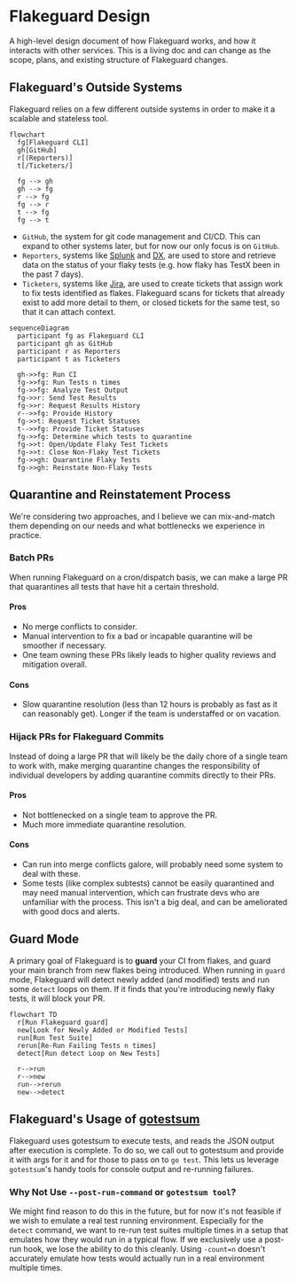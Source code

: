 # Flakeguard Design

A high-level design document of how Flakeguard works, and how it interacts with other services. This is a living doc and can change as the scope, plans, and existing structure of Flakeguard changes.

## Flakeguard's Outside Systems

Flakeguard relies on a few different outside systems in order to make it a scalable and stateless tool.

```mermaid
flowchart
  fg[Flakeguard CLI]
  gh[GitHub]
  r[(Reporters)]
  t[/Ticketers/]

  fg --> gh
  gh --> fg
  r --> fg
  fg --> r
  t --> fg
  fg --> t
```

* `GitHub`, the system for git code management and CI/CD. This can expand to other systems later, but for now our only focus is on `GitHub`.
* `Reporters`, systems like [Splunk](https://www.splunk.com/) and [DX](https://getdx.com/), are used to store and retrieve data on the status of your flaky tests (e.g. how flaky has TestX been in the past 7 days).
* `Ticketers`, systems like [Jira](https://jira.atlassian.com/), are used to create tickets that assign work to fix tests identified as flakes. Flakeguard scans for tickets that already exist to add more detail to them, or closed tickets for the same test, so that it can attach context.

```mermaid
sequenceDiagram
  participant fg as Flakeguard CLI
  participant gh as GitHub
  participant r as Reporters
  participant t as Ticketers

  gh->>fg: Run CI
  fg->>fg: Run Tests n times
  fg->>fg: Analyze Test Output
  fg->>r: Send Test Results
  fg->>r: Request Results History
  r-->>fg: Provide History
  fg->>t: Request Ticket Statuses
  t-->>fg: Provide Ticket Statuses
  fg->>fg: Determine which tests to quarantine
  fg->>t: Open/Update Flaky Test Tickets
  fg->>t: Close Non-Flaky Test Tickets
  fg->>gh: Quarantine Flaky Tests
  fg->>gh: Reinstate Non-Flaky Tests
```

## Quarantine and Reinstatement Process

We're considering two approaches, and I believe we can mix-and-match them depending on our needs and what bottlenecks we experience in practice.

### Batch PRs

When running Flakeguard on a cron/dispatch basis, we can make a large PR that quarantines all tests that have hit a certain threshold.

#### Pros

* No merge conflicts to consider.
* Manual intervention to fix a bad or incapable quarantine will be smoother if necessary.
* One team owning these PRs likely leads to higher quality reviews and mitigation overall.

#### Cons

* Slow quarantine resolution (less than 12 hours is probably as fast as it can reasonably get). Longer if the team is understaffed or on vacation.

### Hijack PRs for Flakeguard Commits

Instead of doing a large PR that will likely be the daily chore of a single team to work with, make merging quarantine changes the responsibility of individual developers by adding quarantine commits directly to their PRs.

#### Pros

* Not bottlenecked on a single team to approve the PR.
* Much more immediate quarantine resolution.

#### Cons

* Can run into merge conflicts galore, will probably need some system to deal with these.
* Some tests (like complex subtests) cannot be easily quarantined and may need manual intervention, which can frustrate devs who are unfamiliar with the process. This isn't a big deal, and can be ameliorated with good docs and alerts.

## Guard Mode

A primary goal of Flakeguard is to **guard** your CI from flakes, and guard your main branch from new flakes being introduced. When running in `guard` mode, Flakeguard will detect newly added (and modified) tests and run some `detect` loops on them. If it finds that you're introducing newly flaky tests, it will block your PR.

```mermaid
flowchart TD
  r[Run Flakeguard guard]
  new[Look for Newly Added or Modified Tests]
  run[Run Test Suite]
  rerun[Re-Run Failing Tests n times]
  detect[Run detect Loop on New Tests]

  r-->run
  r-->new
  run-->rerun
  new-->detect
```

## Flakeguard's Usage of [gotestsum](https://github.com/gotestyourself/gotestsum)

Flakeguard uses gotestsum to execute tests, and reads the JSON output after execution is complete. To do so, we call out to gotestsum and provide it with args for it and for those to pass on to `go test`. This lets us leverage `gotestsum`'s handy tools for console output and re-running failures.

### Why Not Use `--post-run-command` or `gotestsum tool`?

We might find reason to do this in the future, but for now it's not feasible if we wish to emulate a real test running environment. Especially for the `detect` command, we want to re-run test suites multiple times in a setup that emulates how they would run in a typical flow. If we exclusively use a post-run hook, we lose the ability to do this cleanly. Using `-count=n` doesn't accurately emulate how tests would actually run in a real environment multiple times.
